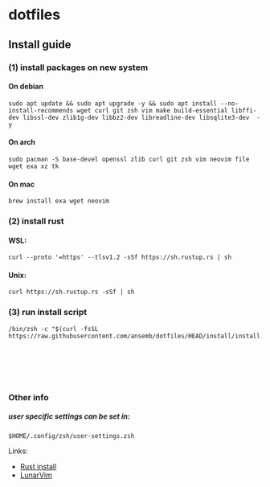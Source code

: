 # dotfiles

## Install guide

### (1) install packages on new system

#### On debian
```
sudo apt update && sudo apt upgrade -y && sudo apt install --no-install-recommends wget curl git zsh vim make build-essential libffi-dev libssl-dev zlib1g-dev libbz2-dev libreadline-dev libsqlite3-dev  -y
```

#### On arch
```
sudo pacman -S base-devel openssl zlib curl git zsh vim neovim file wget exa xz tk
```

#### On mac
```
brew install exa wget neovim
```

### (2) install rust

#### WSL:
```
curl --proto '=https' --tlsv1.2 -sSf https://sh.rustup.rs | sh
```

#### Unix:
```
curl https://sh.rustup.rs -sSf | sh
```

### (3) run install script

```
/bin/zsh -c "$(curl -fsSL https://raw.githubusercontent.com/ansemb/dotfiles/HEAD/install/install.sh)"
```

<br /><br /><br /><br />

### Other info

##### user specific settings can be set in:
```
$HOME/.config/zsh/user-settings.zsh
```

Links:
- [Rust install](https://www.rust-lang.org/tools/install)
- [LunarVim](https://www.lunarvim.org/)
